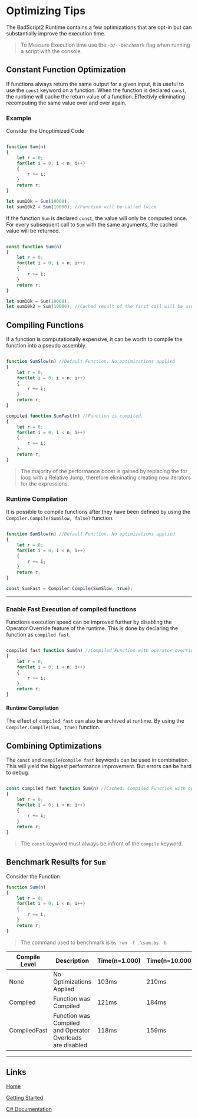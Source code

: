 # Optimizing Tips


The BadScript2 Runtime contains a few optimizations that are opt-in but can substantially improve the execution time.

> To Measure Execution time use the `-b/--benchmark` flag when running a script with the console.

## Constant Function Optimization

If functions always return the same output for a given input, it is useful to use the `const` keyword on a function.
When the function is declared `const`, the runtime will cache the return value of a function. Effectivly eliminating recomputing the same value over and over again.

### Example

Consider the Unoptimized Code
```js

function Sum(n)
{
    let r = 0;
    for(let i = 0; i < n; i++)
    {
        r += i;
    }
    return r;
}

let sum10k = Sum(10000);
let sum10k2 = Sum(10000); //Function will be called twice
```

If the function `Sum` is declared `const`, the value will only be computed once. For every subsequent call to `Sum` with the same arguments, the cached value will be returned.

```js

const function Sum(n)
{
    let r = 0;
    for(let i = 0; i < n; i++)
    {
        r += i;
    }
    return r;
}

let sum10k = Sum(10000);
let sum10k2 = Sum(10000); //Cached result of the first call will be used instead of invoking the function again
```

## Compiling Functions

If a function is computationally expensive, it can be worth to compile the function into a pseudo assembly.
```js

function SumSlow(n) //Default Function. No optimizations applied
{
    let r = 0;
    for(let i = 0; i < n; i++)
    {
        r += i;
    }
    return r;
}

compiled function SumFast(n) //Function is compiled.
{
    let r = 0;
    for(let i = 0; i < n; i++)
    {
        r += i;
    }
    return r;
}

```

> The majority of the performance boost is gained by replacing the for loop with a Relative Jump, therefore eliminating creating new iterators for the expressions.

### Runtime Compilation

It is possible to compile functions after they have been defined by using the `Compiler.Compile(SumSlow, false)` function.

```js

function SumSlow(n) //Default Function. No optimizations applied
{
    let r = 0;
    for(let i = 0; i < n; i++)
    {
        r += i;
    }
    return r;
}

const SumFast = Compiler.Compile(SumSlow, true);
```

___

### Enable Fast Execution of compiled functions

Functions execution speed can be improved further by disabling the Operator Override feature of the runtime.
This is done by declaring the function as `compiled fast`.

```js

compiled fast function Sum(n) //Compiled Function with operator overrides disabled.
{
    let r = 0;
    for(let i = 0; i < n; i++)
    {
        r += i;
    }
    return r;
}

```

#### Runtime Compilation

The effect of `compiled fast` can also be archived at runtime. By using the `Compiler.Compile(Sum, true)` function.


## Combining Optimizations

The `const` and `compile`/`compile fast` keywords can be used in combination.
This will yield the biggest performance improvement. But errors can be hard to debug.
```js

const compiled fast function Sum(n) //Cached, Compiled Function with operator overrides disabled.
{
    let r = 0;
    for(let i = 0; i < n; i++)
    {
        r += i;
    }
    return r;
}
```

> The `const` keyword must always be infront of the `compile` keyword.

## Benchmark Results for `Sum`

Consider the Function

```js
function Sum(n)
{
    let r = 0;
    for(let i = 0; i < n; i++)
    {
        r += i;
    }
    return r;
}
```

> The command used to benchmark is `bs run -f .\sum.bs -b`

| Compile Level | Description | Time(n=1.000) | Time(n=10.000) | Time(n=100.000) | Time(n=1.000.000) |
| --- | --- | --- | --- | --- | --- |
| None | No Optimizations Applied | 103ms | 210ms | 928ms | 7724ms |
| Compiled | Function was Compiled | 121ms | 184ms | 582ms | 4214ms |
| CompiledFast | Function was Compiled and Operator Overloads are disabled | 118ms | 159ms | 428ms | 2699ms |

___

## Links

[Home](https://bytechkr.github.io/BadScript2/)

[Getting Started](https://bytechkr.github.io/BadScript2/GettingStarted.html)

[C# Documentation](https://bytechkr.github.io/BadScript2/reference/index.html)